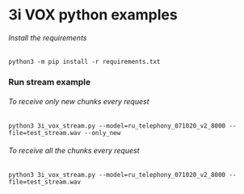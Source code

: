 # 3i VOX python examples

###### Install the requirements
`python3 -m pip install -r requirements.txt`

### Run stream example

###### To receive only new chunks every request
`python3 3i_vox_stream.py --model=ru_telephony_071020_v2_8000 --file=test_stream.wav --only_new`

###### To receive all the chunks every request
`python3 3i_vox_stream.py --model=ru_telephony_071020_v2_8000 --file=test_stream.wav`
